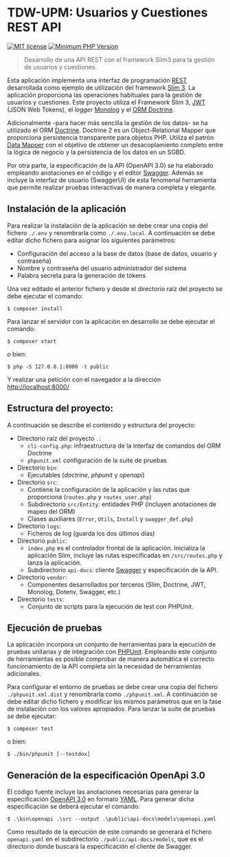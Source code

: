 TDW-UPM: Usuarios y Cuestiones REST API
======================================

[![MIT license](http://img.shields.io/badge/license-MIT-brightgreen.svg)](http://opensource.org/licenses/MIT)
[![Minimum PHP Version](https://img.shields.io/badge/php-%5E7.2-blue.svg)](http://php.net/)
> Desarrollo de una API REST con el framework Slim3 para la gestión de usuarios y cuestiones.

Esta aplicación implementa una interfaz de programación [REST][rest] desarrollada como ejemplo de
utilización del framework [Slim 3][slim]. La aplicación proporciona las operaciones
habituales para la gestión de usuarios y cuestiones. Este proyecto
utiliza el Framework Slim 3, [JWT][jwt] (JSON Web Tokens), el _logger_ [Monolog][monolog] y el [ORM Doctrine][doctrine].

Adicionalmente -para hacer más sencilla la gestión de los datos- se ha utilizado
el ORM [Doctrine][doctrine]. Doctrine 2 es un Object-Relational Mapper que proporciona
persistencia transparente para objetos PHP. Utiliza el patrón [Data Mapper][dataMapper]
con el objetivo de obtener un desacoplamiento completo entre la lógica de negocio y la
persistencia de los datos en un SGBD.

Por otra parte, la especificación de la API (OpenAPI 3.0) se ha elaborado empleando anotaciones en el código y
el editor [Swagger][swagger]. Además se incluye la interfaz de usuario (SwaggerUI) de esta
fenomenal herramienta que permite realizar pruebas interactivas de manera completa y elegante.


## Instalación de la aplicación

Para realizar la instalación de la aplicación se debe crear una copia del fichero `./.env` y renombrarla
como `./.env.local`. A continuación se debe editar dicho fichero para asignar los siguientes parámetros:

* Configuración del acceso a la base de datos (base de datos, usuario y contraseña)
* Nombre y contraseña del usuario administrador del sistema
* Palabra secreta para la generación de tókens

Una vez editado el anterior fichero y desde el directorio raíz del proyecto se debe ejecutar el comando:
```
$ composer install
```
Para lanzar el servidor con la aplicación en desarrollo se debe ejecutar el comando: 
```
$ composer start
```
o bien:
```
$ php -S 127.0.0.1:8000 -t public
```
Y realizar una petición con el navegador a la dirección [http://localhost:8000/][lh]

## Estructura del proyecto:

A continuación se describe el contenido y estructura del proyecto:

* Directorio raíz del proyecto `.`:
    - `cli-config.php`: infraestructura de la interfaz de comandos del ORM Doctrine
    - `phpunit.xml` configuración de la suite de pruebas
* Directorio `bin`:
    - Ejecutables (*doctrine*, *phpunit* y *openapi*)
* Directorio `src`:
    - Contiene la configuración de la aplicación y las rutas que proporciona (`routes.php` y
    `routes_user.php`)
    - Subdirectorio `src/Entity`: entidades PHP (incluyen anotaciones de mapeo del ORM)
    - Clases auxiliares (`Error`, `Utils`, `Install` y `swagger_def.php`)
* Directorio `logs`:
    - Ficheros de log (guarda los dos últimos días)
* Directorio `public`:
    - `index.php` es el controlador frontal de la aplicación. Inicializa la aplicación
    Slim, incluye las rutas especificadas en `/src/routes.php` y lanza la aplicación.
    - Subdirectorio `api-docs`: cliente [Swagger][swagger] y especificación de la API.
* Directorio `vendor`:
    - Componentes desarrollados por terceros (Slim, Doctrine, JWT, Monolog, Dotenv, Swagger, etc.)
* Directorio `tests`:
    - Conjunto de scripts para la ejecución de test con PHPUnit.

## Ejecución de pruebas

La aplicación incorpora un conjunto de herramientas para la ejecución de pruebas 
unitarias y de integración con [PHPUnit][phpunit]. Empleando este conjunto de herramientas es posible
comprobar de manera automática el correcto funcionamiento de la API completa
sin la necesidad de herramientas adicionales.

Para configurar el entorno de pruebas se debe crear una copia del fichero `./phpunit.xml.dist`
y renombrarla como `./phpunit.xml`. A continuación se debe editar dicho fichero y modificar los
mismos parámetros que en la fase de instalación con los valores apropiados. Para lanzar la suite de pruebas se debe ejecutar:
```
$ composer test
```
o bien:
```
$ ./bin/phpunit [--testdox]
```

## Generación de la especificación OpenApi 3.0

El código fuente incluye las anotaciones necesarias para generar la especificación [OpenAPI 3.0][openapi] en formato [YAML][yaml].
Para generar dicha especificación se deberá ejecutar el comando:
```
$ .\bin\openapi .\src --output .\public\api-docs\models\openapi.yaml

```

Como resultado de la ejecución de este comando se generará el fichero `openapi.yaml` en el
subdirectorio `./public/api-docs/models`, que es el directorio donde buscará la especificación 
el cliente de Swagger.


[dataMapper]: http://martinfowler.com/eaaCatalog/dataMapper.html
[doctrine]: http://docs.doctrine-project.org/projects/doctrine-orm/en/latest/
[jwt]: https://jwt.io/
[lh]: http://localhost:8000/
[monolog]: https://github.com/Seldaek/monolog
[openapi]: https://www.openapis.org/
[phpunit]: http://phpunit.de/manual/current/en/index.html
[rest]: http://www.restapitutorial.com/
[slim]: https://www.slimframework.com/
[swagger]: http://swagger.io/
[yaml]: https://yaml.org/

